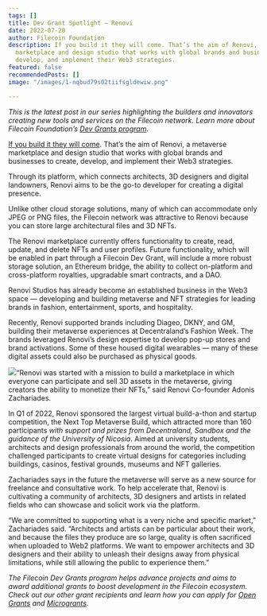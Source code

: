 ```yaml
---
tags: []
title: Dev Grant Spotlight — Renovi
date: 2022-07-20
author: Filecoin Foundation
description: If you build it they will come. That’s the aim of Renovi, a metaverse
  marketplace and design studio that works with global brands and businesses to create,
  develop, and implement their Web3 strategies.
featured: false
recommendedPosts: []
image: "/images/1-nqbud79s02tiifsgldewiw.png"

---
```

_This is the latest post in our series highlighting the builders and innovators creating new tools and services on the Filecoin network. Learn more about Filecoin Foundation’s_ [_Dev Grants program_](https://fil.org/grants/)_._

[If you build it they will come](https://en.wikipedia.org/wiki/Field_of_Dreams). That’s the aim of Renovi, a metaverse marketplace and design studio that works with global brands and businesses to create, develop, and implement their Web3 strategies.

Through its platform, which connects architects, 3D designers and digital landowners, Renovi aims to be the go-to developer for creating a digital presence.

Unlike other cloud storage solutions, many of which can accommodate only JPEG or PNG files, the Filecoin network was attractive to Renovi because you can store large architectural files and 3D NFTs.

The Renovi marketplace currently offers functionality to create, read, update, and delete NFTs and user profiles. Future functionality, which will be enabled in part through a Filecoin Dev Grant, will include a more robust storage solution, an Ethereum bridge, the ability to collect on-platform and cross-platform royalties, upgradable smart contracts, and a DAO.

Renovi Studios has already become an established business in the Web3 space — developing and building metaverse and NFT strategies for leading brands in fashion, entertainment, sports, and hospitality.

Recently, Renovi supported brands including Diageo, DKNY, and GM, building their metaverse experiences at Decentraland’s Fashion Week. The brands leveraged Renovi’s design expertise to develop pop-up stores and brand activations. Some of these housed digital wearables — many of these digital assets could also be purchased as physical goods.

![](/images/1-b7onfdl9pl-qk-imrdbbeq.png)“Renovi was started with a mission to build a marketplace in which everyone can participate and sell 3D assets in the metaverse, giving creators the ability to monetize their NFTs,” said Renovi Co-founder Adonis Zachariades.

In Q1 of 2022, Renovi sponsored the largest virtual build-a-thon and startup competition, the Next Top Metaverse Build, which attracted more than 160 participants _with support and prizes from Decentraland, Sandbox and the guidance of the University of Nicosia_. Aimed at university students, architects and design professionals from around the world, the competition challenged participants to create virtual designs for categories including buildings, casinos, festival grounds, museums and NFT galleries.

Zachariades says in the future the metaverse will serve as a new source for freelance and consultative work. To help accelerate that, Renovi is cultivating a community of architects, 3D designers and artists in related fields who can showcase and solicit work via the platform.

“We are committed to supporting what is a very niche and specific market,” Zachariades said. “Architects and artists can be particular about their work, and because the files they produce are so large, quality is often sacrificed when uploaded to Web2 platforms. We want to empower architects and 3D designers and their ability to unleash their designs away from physical limitations, while still allowing the public to experience them.”

_The Filecoin Dev Grants program helps advance projects and aims to award additional grants to boost development in the Filecoin ecosystem. Check out our other grant recipients and learn how you can apply for_ [_Open Grants_](https://github.com/filecoin-project/devgrants/blob/master/README.md#submit-a-proposal-for-open-grants) _and_ [_Microgrants_](https://github.com/filecoin-project/devgrants/blob/master/README.md#submit-a-proposal-for-open-grants)_._